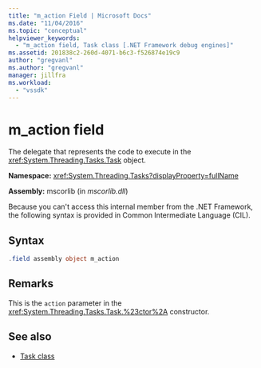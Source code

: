 ```yaml
---
title: "m_action Field | Microsoft Docs"
ms.date: "11/04/2016"
ms.topic: "conceptual"
helpviewer_keywords:
  - "m_action field, Task class [.NET Framework debug engines]"
ms.assetid: 201838c2-260d-4071-b6c3-f526874e19c9
author: "gregvanl"
ms.author: "gregvanl"
manager: jillfra
ms.workload:
  - "vssdk"
---
```

# m_action field
The delegate that represents the code to execute in the <xref:System.Threading.Tasks.Task> object.

 **Namespace:** <xref:System.Threading.Tasks?displayProperty=fullName>

 **Assembly:** mscorlib (in *mscorlib.dll*)

 Because you can't access this internal member from the .NET Framework, the following syntax is provided in Common Intermediate Language (CIL).

## Syntax

```csharp
.field assembly object m_action
```

## Remarks
 This is the `action` parameter in the <xref:System.Threading.Tasks.Task.%23ctor%2A> constructor.

## See also
- [Task class](../../extensibility/debugger/task-class-internal-members.md)